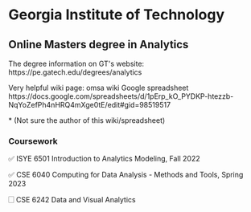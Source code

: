 # Georgia Institute of Technology 
## Online Masters degree in Analytics
<p>The degree information on GT's website: https://pe.gatech.edu/degrees/analytics</p>
<p>Very helpful wiki page: omsa wiki Google spreadsheet https://docs.google.com/spreadsheets/d/1pErp_kO_PYDKP-htezzb-NqYoZefPh4nHRQ4mXge0tE/edit#gid=98519517</p>
  * (Not sure the author of this wiki/spreadsheet)

### Coursework

<p>✅ ISYE 6501 Introduction to Analytics Modeling, Fall 2022</p>

<p>✅ CSE 6040 Computing for Data Analysis - Methods and Tools, Spring 2023</p>

<p>🗌 CSE 6242 Data and Visual Analytics</p>

